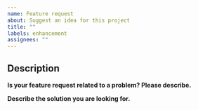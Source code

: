 ```yaml
---
name: Feature request
about: Suggest an idea for this project
title: ""
labels: enhancement
assignees: ""
---
```


## Description

**Is your feature request related to a problem? Please describe.**

<!-- A clear and concise description of what the problem is. For example: I need to do [...] which is not possible because [...]. -->

**Describe the solution you are looking for.**

<!-- A clear and concise description of what you want to happen. -->

